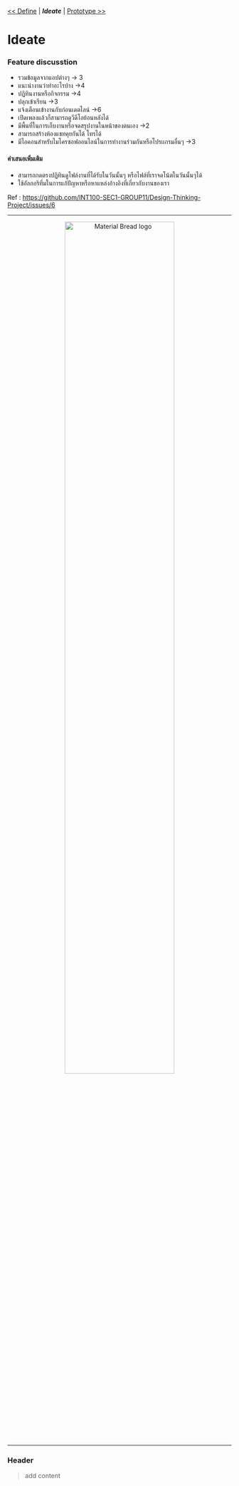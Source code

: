  [<< Define](Define.md) | ***Ideate***  | [ Prototype >>](Prototype.md) 
# Ideate 

### Feature discusstion 

- รวมข้อมูลจากแอปต่างๆ -> 3
- แนะนำงานว่าทำอะไรบ้าง ->4
- ปฎิทินงานหรือกิจกรรม ->4
- ปลุกเข้าเรียน ->3
- แจ้งเตือนเข้างานกับก่อนเดตไลน์ ->6
- เปิดเพลงแล้วก็สามารถดูวีดีโอย้อนหลังได้
- มีพื้นที่ในการเก็บงานหรือจดสรุปงานในหน้าของตนเอง ->2
- สามารถสร้างห้องแชทคุยกันได้ โทรได้
- มีไอคอนสำหรับไมโครซอฟออนไลน์ในการทำงานร่วมกันหรือโปรเเกรมอื่นๆ ->3

#### คำเสนอเพิ่มเติม
- สามารถกดตรงปฏิทินดูไฟล์งานที่ได้รับในวันนั้นๆ หรือไฟล์ที่เราจดโน้ตในวันนั้นๆได้
- ใช้อัลกอริทึ่มในการแก้ปัญหาหรือหาแหล่งอ้างอิงที่เกี่ยวกับงานของเรา

Ref : https://github.com/INT100-SEC1-GROUP11/Design-Thinking-Project/issues/6

--------

 <div align="center">  
    <img width="70%" src="https://dummyimage.com/600x400/000/708c8c.png&text=Design+Thinking" alt="Material Bread logo">
</div>

----

### Header
 > add content
